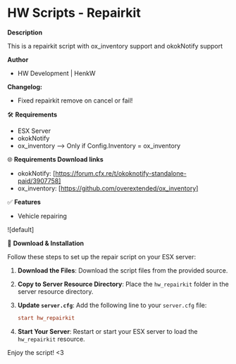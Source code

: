 # HW Scripts - Repairkit

**Description**

This is a repairkit script with ox_inventory support and okokNotify support

**Author**
- HW Development | HenkW

**Changelog:**
- Fixed repairkit remove on cancel or fail!

🛠 **Requirements**
- ESX Server
- okokNotify
- ox_inventory --> Only if Config.Inventory = ox_inventory

🌐 **Requirements Download links**
- okokNotify: [https://forum.cfx.re/t/okoknotify-standalone-paid/3907758]
- ox_inventory: [https://github.com/overextended/ox_inventory]

✅ **Features**
- Vehicle repairing

![default]

🔧 **Download & Installation**

Follow these steps to set up the repair script on your ESX server:

1. **Download the Files**: Download the script files from the provided source.

2. **Copy to Server Resource Directory**: Place the `hw_repairkit` folder in the server resource directory.

3. **Update `server.cfg`**: Add the following line to your `server.cfg` file:

    ```cfg
    start hw_repairkit
    ```

4. **Start Your Server**: Restart or start your ESX server to load the `hw_repairkit` resource.

Enjoy the script! <3
